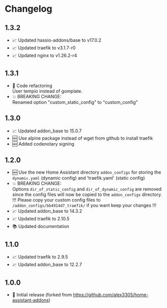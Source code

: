 # Changelog

## 1.3.2

* 📈 Updated hassio-addons/base to v17.0.2
* 📈 Updated traefik to v3.1.7-r0
* 📈 Updated nginx to v1.26.2-r4

## 1.3.1

* 🧰 Code refactoring  
     User tempio instead of gomplate.  
* 💥 BREAKING CHANGE:  
     Renamed option "custom_static_config" to "custom_config"  

## 1.3.0

* 📈 Updated addon_base to 15.0.7
* 🆕 Use alpine package instead of wget from github to install traefik
* 🆕 Added codenotary signing

## 1.2.0

* 🆕 Use the new Home Assistant directory `addon_configs` for storing the `dynamic.yaml` (dynamic config) and 'traefik.yaml' (static config)
* 💥 BREAKING CHANGE:  
     Options `dir_of_static_config` and `dir_of_dynamic_config` are removed since the config files will now be copied to the `addon_configs` directory.  
     !!! Please copy your custom config files to `/addon_configs/bb4914d7_traefik/` if you want keep your changes !!!  
* 📈 Updated addon_base to 14.3.2
* 📈 Updated traefik to 2.10.5
* 📚 Updated documentation

## 1.1.0

* 📈 Updated traefik to 2.9.5
* 📈 Updated addon_base to 12.2.7

## 1.0.0

* 🎉 Initial release (forked from https://github.com/alex3305/home-assistant-addons)
